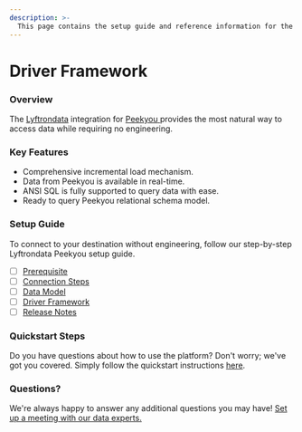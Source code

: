 ```yaml
---
description: >-
  This page contains the setup guide and reference information for the Peekyou source connector.
---
```


# Driver Framework

### Overview

The [Lyftrondata](https://www.lyftrondata.com/) integration for [Peekyou](https://www.lyftrondata.com/integration/peekyou/)[ ](https://www.lyftrondata.com/integration/peekyou/)provides the most natural way to access data while requiring no engineering.

### Key Features

* Comprehensive incremental load mechanism.
* Data from Peekyou is available in real-time.&#x20;
* ANSI SQL is fully supported to query data with ease.
* Ready to query Peekyou relational schema model.

### Setup Guide

To connect to your destination without engineering, follow our step-by-step Lyftrondata Peekyou setup guide.

* [ ] [Prerequisite](../../marketing-analytics/peekyou/prerequisite.md)
* [ ] [Connection Steps](../../marketing-analytics/peekyou/connection-steps.md)
* [ ] [Data Model](../../marketing-analytics/peekyou/data-model/)
* [ ] [Driver Framework](../../marketing-analytics/peekyou/driver-framework/)
* [ ] [Release Notes](../../marketing-analytics/peekyou/release-notes.md)

### Quickstart Steps

Do you have questions about how to use the platform? Don't worry; we've got you covered. Simply follow the quickstart instructions [here](../../../quickstart-steps.md).

### Questions? <a href="#questions" id="questions"></a>

We're always happy to answer any additional questions you may have! [Set up a meeting with our data experts.](https://www.lyftrondata.com/book-a-meeting/)


